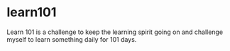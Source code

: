 # learn101
Learn 101 is a challenge to keep the learning spirit going on and challenge myself to learn something daily for 101 days.
